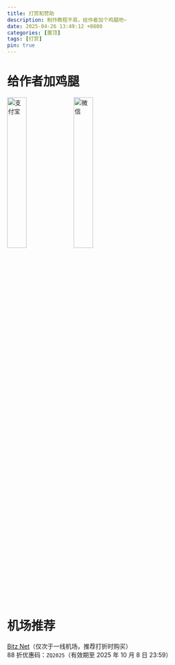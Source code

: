 ```yaml
---
title: 打赏和赞助
description: 制作教程不易，给作者加个鸡腿吧~
date: 2025-04-26 13:49:12 +0800
categories: [置顶]
tags: [打赏]
pin: true
---
```


# 给作者加鸡腿
<img src="/assets/img/pin/alipay.jpg" alt="支付宝" width="30%" />
<img src="/assets/img/pin/wechat.png" alt="微信" width="30%" />

# 机场推荐
[Bitz Net](https://dir3.bnaffloop.com/#/register?code=HT0ALWZq)（仅次于一线机场，推荐打折时购买）  
88 折优惠码：`ZQ2025`（有效期至 2025 年 10 月 8 日 23:59）
